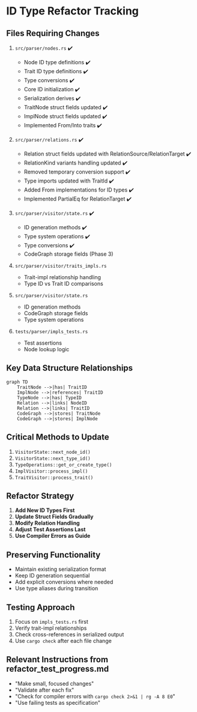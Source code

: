 # ID Type Refactor Tracking

## Files Requiring Changes

1. `src/parser/nodes.rs` ✔️
   - Node ID type definitions ✔️
   - Trait ID type definitions ✔️
   - Type conversions ✔️  
   - Core ID initialization ✔️
   - Serialization derives ✔️
   - TraitNode struct fields updated ✔️
   - ImplNode struct fields updated ✔️
   - Implemented From/Into traits ✔️

2. `src/parser/relations.rs` ✔️
   - Relation struct fields updated with RelationSource/RelationTarget ✔️
   - RelationKind variants handling updated ✔️
   - Removed temporary conversion support ✔️
   - Type imports updated with TraitId ✔️
   - Added From implementations for ID types ✔️
   - Implemented PartialEq for RelationTarget ✔️

3. `src/parser/visitor/state.rs` ✔️
   - ID generation methods ✔️
   - Type system operations ✔️
   - Type conversions ✔️
   - CodeGraph storage fields (Phase 3)

3. `src/parser/visitor/traits_impls.rs`
   - Trait-impl relationship handling
   - Type ID vs Trait ID comparisons

4. `src/parser/visitor/state.rs`
   - ID generation methods
   - CodeGraph storage fields
   - Type system operations

5. `tests/parser/impls_tests.rs`
   - Test assertions
   - Node lookup logic

## Key Data Structure Relationships

```mermaid
graph TD
    TraitNode -->|has| TraitID
    ImplNode -->|references| TraitID
    TypeNode -->|has| TypeID
    Relation -->|links| NodeID
    Relation -->|links| TraitID
    CodeGraph -->|stores| TraitNode
    CodeGraph -->|stores| ImplNode
```

## Critical Methods to Update

1. `VisitorState::next_node_id()`
2. `VisitorState::next_type_id()` 
3. `TypeOperations::get_or_create_type()`
4. `ImplVisitor::process_impl()`
5. `TraitVisitor::process_trait()`

## Refactor Strategy

1. **Add New ID Types First**
2. **Update Struct Fields Gradually**
3. **Modify Relation Handling**
4. **Adjust Test Assertions Last**
5. **Use Compiler Errors as Guide**

## Preserving Functionality

- Maintain existing serialization format
- Keep ID generation sequential
- Add explicit conversions where needed
- Use type aliases during transition

## Testing Approach

1. Focus on `impls_tests.rs` first
2. Verify trait-impl relationships
3. Check cross-references in serialized output
4. Use `cargo check` after each file change

## Relevant Instructions from refactor_test_progress.md

- "Make small, focused changes"
- "Validate after each fix" 
- "Check for compiler errors with `cargo check 2>&1 | rg -A 8 E0`"
- "Use failing tests as specification"
